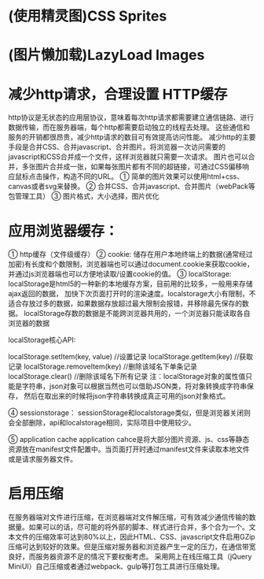 # (使用精灵图)CSS Sprites

# (图片懒加载)LazyLoad Images

# 减少http请求，合理设置 HTTP缓存
http协议是无状态的应用层协议，意味着每次http请求都需要建立通信链路、进行数据传输，而在服务器端，每个http都需要启动独立的线程去处理。
这些通信和服务的开销都很昂贵，减少http请求的数目可有效提高访问性能。
减少http的主要手段是合并CSS、合并javascript、合并图片。将浏览器一次访问需要的javascript和CSS合并成一个文件，这样浏览器就只需要一次请求。
图片也可以合并，多张图片合并成一张，如果每张图片都有不同的超链接，可通过CSS偏移响应鼠标点击操作，构造不同的URL。
① 简单的图片效果可以使用html+css、canvas或者svg来替换。
② 合并CSS、合并javascript、合并图片（webPack等包管理工具）
③ 图片格式，大小选择，图片优化

# 应用浏览器缓存：
① http缓存（文件级缓存）
② cookie: 储存在用户本地终端上的数据(通常经过加密)有长度和个数限制，浏览器端也可以通过document.cookie来获取cookie，
并通过js浏览器端也可以方便地读取/设置cookie的值。
③ localStorage: localStorage是html5的一种新的本地缓存方案，目前用的比较多，一般用来存储ajax返回的数据，
加快下次页面打开时的渲染速度。localstorage大小有限制，不适合存放过多的数据，如果数据存放超过最大限制会报错，并移除最先保存的数据。
localStorage存数的数据是不能跨浏览器共用的，一个浏览器只能读取各自浏览器的数据

localStorage核心API:

localStorage.setItem(key, value) //设置记录
localStorage.getItem(key) //获取记录
localStorage.removeItem(key) //删除该域名下单条记录
localStorage.clear() //删除该域名下所有记录
注：localStorage对象的属性值只能是字符串，json对象可以根据当然也可以借助JSON类，将对象转换成字符串保存，
然后在取出来的时候将json字符串转换成真正可用的json对象格式。

④ sessionstorage：
sessionStorage和localstorage类似，但是浏览器关闭则会全部删除，api和localstorage相同，实际项目中使用较少。

⑤ application cache
application cahce是将大部分图片资源、js、css等静态资源放在manifest文件配置中。当页面打开时通过manifest文件来读取本地文件或是请求服务器文件。

# 启用压缩
在服务器端对文件进行压缩，在浏览器端对文件解压缩，可有效减少通信传输的数据量。如果可以的话，尽可能的将外部的脚本、样式进行合并，多个合为一个。文本文件的压缩效率可达到80%以上，因此HTML、CSS、javascript文件启用GZip压缩可达到较好的效果。但是压缩对服务器和浏览器产生一定的压力，在通信带宽良好，而服务器资源不足的情况下要权衡考虑。
采用网上在线压缩工具（jQuery MiniUI）自己压缩或者通过webpack、gulp等打包工具进行压缩处理。




